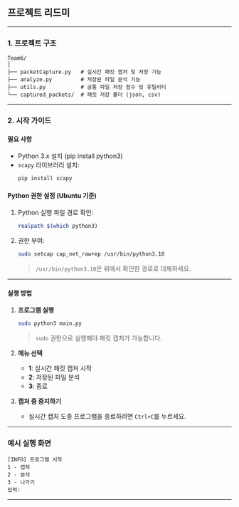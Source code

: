 ## 프로젝트 리드미

---

### **1. 프로젝트 구조**

```
Team6/
│
├── packetCapture.py   # 실시간 패킷 캡처 및 저장 기능
├── analyze.py         # 저장된 파일 분석 기능
├── utils.py           # 공통 파일 저장 함수 및 유틸리티
└── captured_packets/  # 패킷 저장 폴더 (json, csv)
```

---

### **2. 시작 가이드**

#### **필요 사항**
- Python 3.x 설치 (pip install python3)
- `scapy` 라이브러리 설치:
  ```bash
  pip install scapy
  ```

#### **Python 권한 설정 (Ubuntu 기준)**
1. Python 실행 파일 경로 확인:
   ```bash
   realpath $(which python3)
   ```
2. 권한 부여:
   ```bash
   sudo setcap cap_net_raw+ep /usr/bin/python3.10
   ```
   > `/usr/bin/python3.10`은 위에서 확인한 경로로 대체하세요.

---

#### **실행 방법**

1. **프로그램 실행**
   ```bash
   sudo python3 main.py
   ```
   > `sudo` 권한으로 실행해야 패킷 캡처가 가능합니다.

2. **메뉴 선택**
   - **1**: 실시간 패킷 캡처 시작
   - **2**: 저장된 파일 분석
   - **3**: 종료

3. **캡처 중 중지하기**
   - 실시간 캡처 도중 프로그램을 종료하려면 `Ctrl+C`를 누르세요.

---

### **예시 실행 화면**

```plaintext
[INFO] 프로그램 시작
1 - 캡처
2 - 분석
3 - 나가기
입력: 
``` 

---
